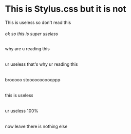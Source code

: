 # This is Stylus.css but it is not
This is useless so don't read this


###### ok so this is super useless 
why are u reading this 
<br>
<br>
<br>
ur useless that's why ur reading this 
<br>
<br>
<br>
brooooo stooooooooooppp
<br>
<br>
<br>
this is useless
<br>
<br>
<br>
ur useless 100%
<br>
<br>
<br>
now leave there is nothing else


